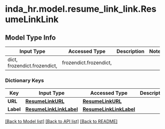 # inda_hr.model.resume_link_link.ResumeLinkLink

## Model Type Info
Input Type | Accessed Type | Description | Notes
------------ | ------------- | ------------- | -------------
dict, frozendict.frozendict,  | frozendict.frozendict,  |  | 

### Dictionary Keys
Key | Input Type | Accessed Type | Description | Notes
------------ | ------------- | ------------- | ------------- | -------------
**URL** | [**ResumeLinkURL**](ResumeLinkURL.md) | [**ResumeLinkURL**](ResumeLinkURL.md) |  | [optional] 
**Label** | [**ResumeLinkLinkLabel**](ResumeLinkLinkLabel.md) | [**ResumeLinkLinkLabel**](ResumeLinkLinkLabel.md) |  | [optional] 

[[Back to Model list]](../../README.md#documentation-for-models) [[Back to API list]](../../README.md#documentation-for-api-endpoints) [[Back to README]](../../README.md)

